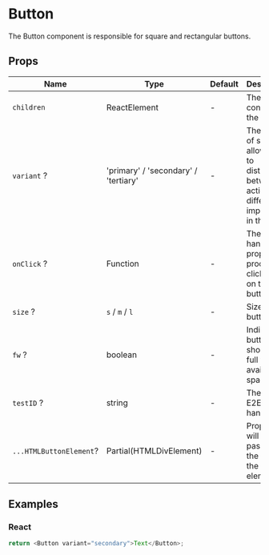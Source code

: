 # Button

The Button component is responsible for square and rectangular buttons.

## Props

| Name                    | Type                                 | Default | Description                                                                                            |
|-------------------------|--------------------------------------|---------|--------------------------------------------------------------------------------------------------------|
| `children`              | ReactElement                         | -       | The content of the button.                                                                             |
| `variant` ?             | 'primary' / 'secondary' / 'tertiary' | -       | The variant of style that allows you to distinguish between actions of different importance in the UI. |
| `onClick` ?             | Function                             | -       | The event handler property for processing click events on the button.                                  |
| `size` ?                | `s` / `m` / `l`                      | -       | Size of the button.                                                                                    |
| `fw` ?                  | boolean                              | -       | Indictes if button should take full width of available space.                                          |
| `testID` ?              | string                               | -       | The unique E2E test handler.                                                                           |
| `...HTMLButtonElement`? | Partial(HTMLDivElement)              | -       | Props that will be passed to the root of the button element.                                           |

## Examples

### React

```javascript
return <Button variant="secondary">Text</Button>;
```
